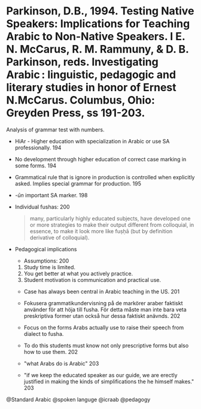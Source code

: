 # Parkinson, D.B., 1994. Testing Native Speakers: Implications for Teaching Arabic to Non-Native Speakers.  I E. N. McCarus, R. M. Rammuny, & D. B. Parkinson, reds. Investigating Arabic : linguistic, pedagogic and literary studies in honor of Ernest N.McCarus. Columbus, Ohio: Greyden Press, ss 191-203.

Analysis of grammar test with numbers.

- HiAr - Higher education with specialization in Arabic or use SA professionally. 194

- No development through higher education of correct case marking in some forms. 194

- Grammatical rule that is ignore in production is controlled when explicitly asked. Implies special grammar for production. 195

- *-ūn* important SA marker. 198

-  Individual fushas: 200

    > many, particularly highly educated subjects, have developed one or more strategies to make their output different from colloquial, in essence, to make it look more like fuṣḥā (but by definition derivative of colloquial).

- Pedagogical implications

    - Assumptions: 200
	1. Study time is limited.
	2. You get better at what you actively practice.
	3. Student motivation is communication and practical use.

    - Case has always been central in Arabic teaching in the US. 201

    - Fokusera grammatikundervisning på de markörer araber faktiskt använder för att höja till fusha. För detta måste man inte bara veta preskriptiva former utan också hur dessa faktiskt anävnds. 202
    - Focus on the forms Arabs actually use to raise their speech from dialect to fusha. 
	- To do this students must know not only prescriptive forms but also how to use them. 202

    - "what Arabs do is Arabic" 203

    - "if we keep the educated speaker as our guide, we are erectly justified in making the kinds of simplifications the he himself makes." 203

@Standard Arabic
@spoken languge
@icraab
@pedagogy
